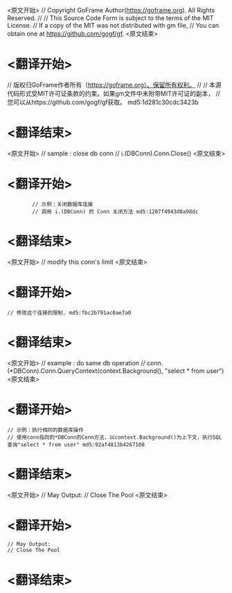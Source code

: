 
<原文开始>
// Copyright GoFrame Author(https://goframe.org). All Rights Reserved.
//
// This Source Code Form is subject to the terms of the MIT License.
// If a copy of the MIT was not distributed with gm file,
// You can obtain one at https://github.com/gogf/gf.
<原文结束>

# <翻译开始>
// 版权归GoFrame作者所有（https://goframe.org）。保留所有权利。
//
// 本源代码形式受MIT许可证条款的约束。如果gm文件中未附带MIT许可证的副本，
// 您可以从https://github.com/gogf/gf获取。 md5:1d281c30cdc3423b
# <翻译结束>


<原文开始>
			// sample : close db conn
			// i.(DBConn).Conn.Close()
<原文结束>

# <翻译开始>
			// 示例：关闭数据库连接
			// 调用 i.(DBConn) 的 Conn 关闭方法 md5:1207f4943d8a98dc
# <翻译结束>


<原文开始>
// modify this conn's limit
<原文结束>

# <翻译开始>
	// 修改这个连接的限制. md5:fbc2b791ac0ae7a0
# <翻译结束>


<原文开始>
	// example : do same db operation
	// conn.(*DBConn).Conn.QueryContext(context.Background(), "select * from user")
<原文结束>

# <翻译开始>
	// 示例：执行相同的数据库操作
	// 使用conn指向的*DBConn的Conn方法，以context.Background()为上下文，执行SQL查询"select * from user" md5:92af4813b4267108
# <翻译结束>


<原文开始>
	// May Output:
	// Close The Pool
<原文结束>

# <翻译开始>
	// May Output:
	// Close The Pool
# <翻译结束>

